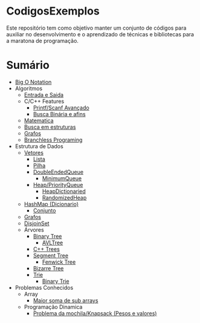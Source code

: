 # CodigosExemplos


Este repositório tem como objetivo manter um conjunto de códigos para auxiliar no desenvolvimento e o aprendizado de técnicas e bibliotecas para a maratona de programação.


# Sumário

 - [Big O Notation](./BigONotation.md)
 - Algoritmos
   - [Entrada e Saida](./Algoritmos/Entrada%20e%20Saida.md)
   - C/C++ Features
     - [Printf/Scanf Avançado](./Algoritmos/CFeatures/c_printf.md)
     - [Busca Binária e afins](./Algoritmos/CFeatures/binarysearch.md)
   - [Matematica](./Algoritmos/Matem%C3%A1tica/README.md)
   - [Busca em estruturas](./Algoritmos/Busca/README.md)
   - [Grafos](./Algoritmos/Grafos/README.md)
   - [Branchless Programing](./Algoritmos/Branchless/README.md)
 - Estrutura de Dados 
   - [Vetores](./Estrutura%20de%20Dados/Vetores.md)
     - [Lista](./Estrutura%20de%20Dados/Lista.md)
     - [Pilha](./Estrutura%20de%20Dados/Pilha.md)
     - [DoubleEndedQueue](./Estrutura%20de%20Dados/DoubleEndedQueue.md)
       - [MinimumQueue](./Estrutura%20de%20Dados/MinimumQueue.md)
     - [Heap/PriorityQueue](./Estrutura%20de%20Dados/Heap.md)
       - [HeapDictionaried](./Estrutura%20de%20Dados/HeapDictionaried.md)
       - [RandomizedHeap](./Estrutura%20de%20Dados/RandomizedHeap.md)
   - [HashMap (Dicionario)](./Estrutura%20de%20Dados/HashMap.md)
     - [Conjunto](./Estrutura%20de%20Dados/Conjunto.md)
   - [Grafos](./Estrutura%20de%20Dados/Grafos.md)
   - [DisjoinSet](./Estrutura%20de%20Dados/DisjoinSet.md)
   - Árvores
     - [Binary Tree](./Estrutura%20de%20Dados/BinaryTree.md)
       - [AVLTree](./Estrutura%20de%20Dados/AVLTree.md)
     - [C++ Trees](./Estrutura%20de%20Dados/cplusplustree.md)
     - [Segment Tree](./Estrutura%20de%20Dados/SegTree.md)
       - [Fenwick Tree](./Estrutura%20de%20Dados/FenwickTree.md)
     - [Bizarre Tree](./Estrutura%20de%20Dados/BizarreTree.md)
     - [Trie](./Estrutura%20de%20Dados/Trie.md)
       - [Binary Trie](./Estrutura%20de%20Dados/BinaryTrie.md)
 - Problemas Conhecidos
   - Array
     - [Maior soma de sub arrays](./Algoritmos/KnownProblems/maior%20soma%20de%20array.md)
   - Programação Dinamica
     - [Problema da mochila/Knapsack (Pesos e valores)](./Algoritmos/KnownProblems/Knapsackproblem.md)
